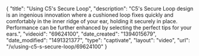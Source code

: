 {
    "title": "Using C5's Secure Loop",
    "description": "C5's Secure Loop design is an ingenious innovation where a cushioned loop fixes quickly and comfortably in the inner ridge of your ear, holding it securely in place. Performance can be further enhanced by selecting the perfect tips for your ears.",
    "videoid": "69624100",
    "date_created": "1394015679",
    "date_modified": "1491321377",
    "type": "captivate",
    "layout": "video",
    "url": "\/v\/using-c5-s-secure-loop\/69624100"
}